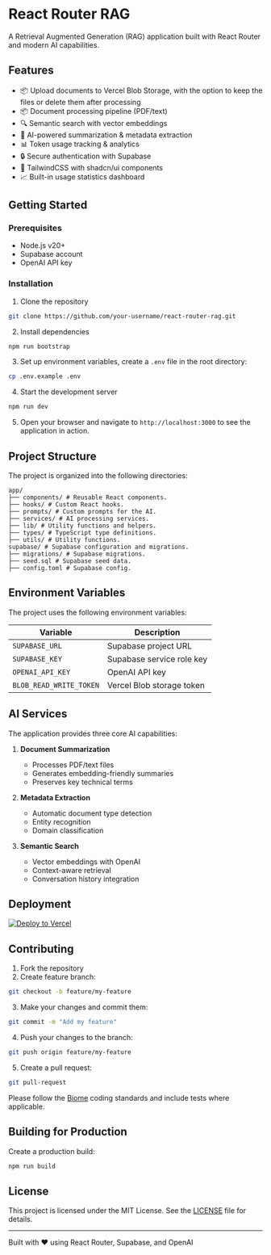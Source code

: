 # React Router RAG

A Retrieval Augmented Generation (RAG) application built with React Router and modern AI capabilities.

## Features

- 📦 Upload documents to Vercel Blob Storage, with the option to keep the files or delete them after processing
- 📦 Document processing pipeline (PDF/text)
- 🔍 Semantic search with vector embeddings
- 📝 AI-powered summarization & metadata extraction
- 📊 Token usage tracking & analytics
- 🔒 Secure authentication with Supabase
- 🎨 TailwindCSS with shadcn/ui components
- 📈 Built-in usage statistics dashboard

## Getting Started

### Prerequisites
- Node.js v20+
- Supabase account
- OpenAI API key

### Installation

1. Clone the repository

```bash
git clone https://github.com/your-username/react-router-rag.git
```

2. Install dependencies

```bash
npm run bootstrap
```

3. Set up environment variables, create a `.env` file in the root directory:

```bash
cp .env.example .env
```

4. Start the development server

```bash
npm run dev
```

5. Open your browser and navigate to `http://localhost:3000` to see the application in action.

## Project Structure

The project is organized into the following directories:

```
app/
├── components/ # Reusable React components.
├── hooks/ # Custom React hooks.
├── prompts/ # Custom prompts for the AI.
├── services/ # AI processing services.
├── lib/ # Utility functions and helpers.
├── types/ # TypeScript type definitions.
├── utils/ # Utility functions.
supabase/ # Supabase configuration and migrations.
├── migrations/ # Supabase migrations.
├── seed.sql # Supabase seed data.
├── config.toml # Supabase config.
```

## Environment Variables

The project uses the following environment variables:

| Variable           | Description                     |
|--------------------|---------------------------------|
| `SUPABASE_URL`     | Supabase project URL            |
| `SUPABASE_KEY`     | Supabase service role key       |
| `OPENAI_API_KEY`   | OpenAI API key                  |
| `BLOB_READ_WRITE_TOKEN` | Vercel Blob storage token |

## AI Services

The application provides three core AI capabilities:

1. **Document Summarization**
   - Processes PDF/text files
   - Generates embedding-friendly summaries
   - Preserves key technical terms

2. **Metadata Extraction**
   - Automatic document type detection
   - Entity recognition
   - Domain classification

3. **Semantic Search**
   - Vector embeddings with OpenAI
   - Context-aware retrieval
   - Conversation history integration

## Deployment

[![Deploy to Vercel](https://vercel.com/button)](https://vercel.com/new/clone?repository-url=https%3A%2F%2Fgithub.com%2Fyour-username%2Freact-router-rag&env=SUPABASE_URL,SUPABASE_KEY,OPENAI_API_KEY,BLOB_READ_WRITE_TOKEN&envDescription=AI%20service%20credentials)

## Contributing

1. Fork the repository
2. Create feature branch:

```bash
git checkout -b feature/my-feature
```

3. Make your changes and commit them:

```bash
git commit -m "Add my feature"
```

4. Push your changes to the branch:

```bash
git push origin feature/my-feature
```

5. Create a pull request:

```bash
git pull-request
```

Please follow the [Biome](https://biomejs.dev/) coding standards and include tests where applicable.

## Building for Production

Create a production build:

```bash
npm run build
```

## License

This project is licensed under the MIT License. See the [LICENSE](LICENSE) file for details.

---

Built with ❤️ using React Router, Supabase, and OpenAI
